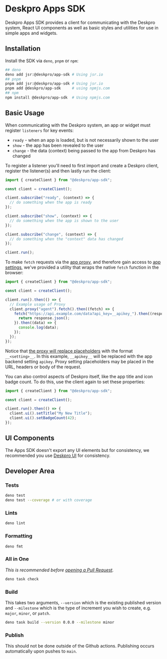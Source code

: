 # Deskpro Apps SDK

Deskpro Apps SDK provides a client for communicating with the Deskpro system,
React UI components as well as basic styles and utilities for use in simple apps
and widgets.

## Installation

Install the SDK via `deno`, `pnpm` or `npm`:

```bash
## deno
deno add jsr:@deskpro/app-sdk # Using jsr.io
## pnpm
pnpm add jsr:@deskpro/app-sdk # Using jsr.io
pnpm add @deskpro/app-sdk     # using npmjs.com
## npm
npm install @deskpro/app-sdk  # Using npmjs.com
```

## Basic Usage

When communicating with the Deskpro system, an app or widget must register
`listeners` for key events:

- `ready` - when an app is loaded, but is not necessarily shown to the user
- `show` - the app has been revealed to the user
- `change` - the data (context) being passed to the app from Deskpro has changed

To register a listener you'll need to first import and create a Deskpro client,
register the listener(s) and then lastly run the client:

```javascript
import { createClient } from "@deskpro/app-sdk";

const client = createClient();

client.subscribe("ready", (context) => {
  // do something when the app is ready
});

client.subscribe("show", (context) => {
  // do something when the app is shown to the user
});

client.subscribe("change", (context) => {
  // do something when the "context" data has changed
});

client.run();
```

To make `fetch` requests via the
[app proxy](https://support.deskpro.com/en-US/guides/developers/app-proxy), and
therefore gain access to
[app settings](https://support.deskpro.com/en-GB/guides/developers/app-settings),
we've provided a utility that wraps the native `fetch` function in the browser:

```typescript
import { createClient } from "@deskpro/app-sdk";

const client = createClient();

client.run().then(() => {
  // Example usage of Proxy
  client.proxy("agent").fetch().then((fetch) => {
    fetch("https://api.example.com/data?api_key=__apikey_").then((response) => {
      return response.json();
    }).then((data) => {
      console.log(data);
    });
  });
});
```

Notice that
[the proxy will replace placeholders](https://support.deskpro.com/en-US/guides/developers/app-proxy#setting_injection)
with the format `__<setting>__`. In this example, `__apikey__` will be replaced
with the app backend setting `apikey`. Proxy setting placeholders may be placed
in the URL, headers or body of the request.

You can also control aspects of Deskpro itself, like the app title and icon
badge count. To do this, use the client again to set these properties:

```typescript
import { createClient } from "@deskpro/app-sdk";

const client = createClient();

client.run().then(() => {
  client.ui().setTitle("My New Title");
  client.ui().setBadgeCount(42);
});
```

## UI Components

The Apps SDK doesn't export any UI elements but for consistency, we recommended
you use
[Deskpro UI](https://github.com/deskpro/deskpro-product/tree/master/packages/deskpro-ui)
for consistency.

## Developer Area

### Tests

```bash
deno test
deno test --coverage # or with coverage
```

### Lints

```bash
deno lint
```

### Formatting

```bash
deno fmt
```

### All in One

_This is recommended before
[opening a Pull Request](https://github.com/DeskproApps/app-sdk/compare)._

```bash
deno task check
```

### Build

This takes two arguments, `--version` which is the existing published version
and `--milestone` which is the type of increment you wish to create, e.g.
`major`, `minor`, or `patch`.

```bash
deno task build --version 0.0.0 --milestone minor
```

### Publish

This should not be done outside of the Github actions. Publishing occurs
automatically upon pushes to `main`.
